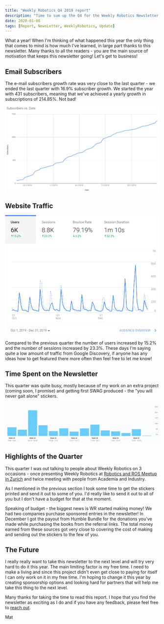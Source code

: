 ```yaml
---
title: "Weekly Robotics Q4 2019 report"
description: "Time to sum up the Q4 for the Weekly Robotics Newsletter. If you like growth numbers and robots then this post is for you!"
date: 2020-01-08
tags: [Report, NewsLetter, WeeklyRobotics, Update]
---
```


What a year! When I'm thinking of what happened this year the only thing that comes to mind is how much I've learned, in large part thanks to this newsletter. Many thanks to all the readers - you are the main source of motivation that keeps this newsletter going! Let's get to business!

## Email Subscribers

The e-mail subscribers growth rate was very close to the last quarter - we ended the last quarter with 16.9% subscriber growth. We started the year with 431 subscribers, meaning that we've achieved a yearly growth in subscriptions of 214.85%. Not bad!

![Mailchimp growth](/img/reports/2019/q4_total_subs.png "Subscribers growth since day 1 of Weekly Robotics")

## Website Traffic

![Website visits](/img/reports/2019/q4_website_traffic.png "Weekly Robotics website traffic in Q4")

Compared to the previous quarter the number of users increased by 15.2% and the number of sessions increased by 23.3%. These days I'm saying quite a low amount of traffic from Google Discovery, if anyone has any ideas how to get featured there more often then feel free to let me know!

## Time Spent on the Newsletter

This quarter was quite busy, mostly because of my work on an extra project (coming soon, I promise) and getting first SWAG produced - the "you will never gait alone" stickers.

![Time spent on Weekly Robotics](/img/reports/2019/q4_time_spent.png "Time spent working on WR this quarter")

## Highlights of the Quarter

This quarter I was out talking to people about Weekly Robotics on 3 occasions - once presenting Weekly Robotics at [Robotics and ROS Meetup in Zurich](https://www.meetup.com/Robotics-and-ROS-in-Zurich) and twice meeting with people from Academia and Industry.

As I mentioned in the previous section I took some time to get the stickers printed and send it out to some of you. I'd really like to send it out to all of you but I don't have a budget for that at the moment.

Speaking of budget - the biggest news is WR started making money! We had two companies purchase sponsored entries in the newsletter! In December I got the payout from Humble Bundle for the donations you've made while purchasing the books from the referral links. The total money earned from these sources got very close to covering the cost of making and sending out the stickers to the few of you.

## The Future

I really really want to take this newsletter to the next level and will try very hard to do it this year. The main limiting factor is my free time. I need to make a living and since this project didn't even get close to paying for itself I can only work on it in my free time. I'm hoping to change it this year by creating sponsorship options and looking hard for partners that will help me take this thing to the next level.

Many thanks for taking the time to read this report. I hope that you find the newsletter as exciting as I do and if you have any feedback, please feel free to [reach out](mailto:contact@weeklyrobotics.com).

Mat
